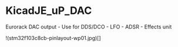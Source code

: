 # KicadJE_uP_DAC
Eurorack DAC output - Use for DDS/DCO - LFO - ADSR - Effects unit

!(stm32f103c8cb-pinlayout-wp01.jpg)[]
